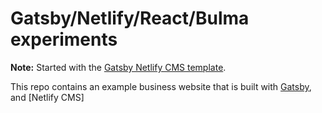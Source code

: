 # Gatsby/Netlify/React/Bulma experiments

**Note:** Started with the [Gatsby Netlify CMS template](https://github.com/netlify-templates/gatsby-starter-netlify-cms).

This repo contains an example business website that is built with [Gatsby](https://www.gatsbyjs.org/), and [Netlify CMS]